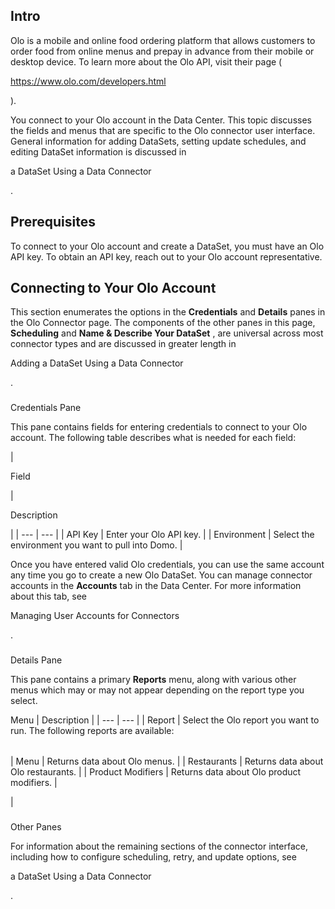 

Intro
-------

Olo is a mobile and online food ordering platform that allows customers to order food from online menus and prepay in advance from their mobile or desktop device. To learn more about the Olo API, visit their page (

https://www.olo.com/developers.html

).


 You connect to your Olo account in the Data Center. This topic discusses the fields and menus that are specific to the Olo connector user interface. General information for adding DataSets, setting update schedules, and editing DataSet information is discussed in

a DataSet Using a Data Connector

.


 Prerequisites
---------------

To connect to your Olo account and create a DataSet, you must have an Olo API key. To obtain an API key, reach out to your Olo account representative.


 Connecting to Your Olo Account
--------------------------------


 This section enumerates the options in the
 **Credentials**
 and
 **Details**
 panes in the Olo Connector page. The components of the other panes in this page,
 **Scheduling**
 and
 **Name & Describe Your DataSet**
 , are universal across most connector types and are discussed in greater length in

Adding a DataSet Using a Data Connector

.


###

Credentials Pane


 This pane contains fields for entering credentials to connect to your Olo account. The following table describes what is needed for each field:


|

Field

|

Description

|
| --- | --- |
|
 API Key
  |
 Enter your Olo API key.
  |
|
 Environment
  |
 Select the environment you want to pull into Domo.
  |


 Once you have entered valid Olo credentials, you can use the same account any time you go to create a new Olo DataSet. You can manage connector accounts in the
 **Accounts**
 tab in the Data Center. For more information about this tab, see

Managing User Accounts for Connectors

.


###
 Details Pane

This pane contains a primary
 **Reports**
 menu, along with various other menus which may or may not appear depending on the report type you select.


 Menu
  |
 Description
  |
| --- | --- |
|
 Report
  |
 Select the Olo report you want to run. The following reports are available:


|  |  |
| --- | --- |
|
 Menu
  |
 Returns data about Olo menus.
  |
|
 Restaurants
  |
 Returns data about Olo restaurants.
  |
|
 Product Modifiers
  |
 Returns data about Olo product modifiers.
  |

|


###
 Other Panes

For information about the remaining sections of the connector interface, including how to configure scheduling, retry, and update options, see

a DataSet Using a Data Connector

.

